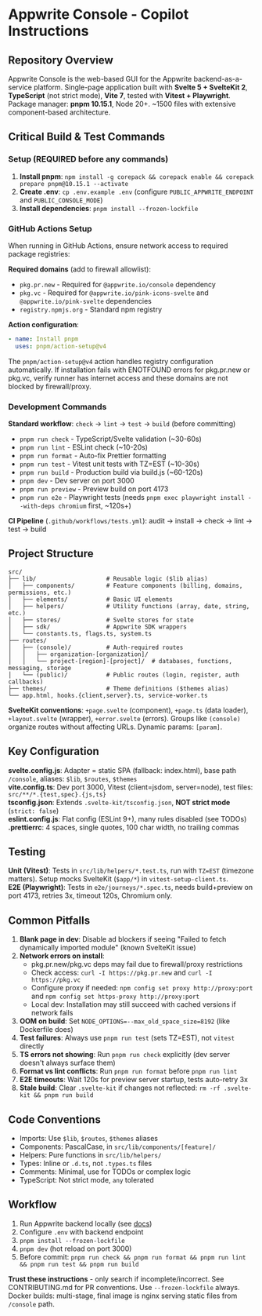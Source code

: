 # Appwrite Console - Copilot Instructions

## Repository Overview

Appwrite Console is the web-based GUI for the Appwrite backend-as-a-service platform. Single-page application built with **Svelte 5 + SvelteKit 2**, **TypeScript** (not strict mode), **Vite 7**, tested with **Vitest + Playwright**. Package manager: **pnpm 10.15.1**, Node 20+. ~1500 files with extensive component-based architecture.

## Critical Build & Test Commands

### Setup (REQUIRED before any commands)

1. **Install pnpm**: `npm install -g corepack && corepack enable && corepack prepare pnpm@10.15.1 --activate`
2. **Create .env**: `cp .env.example .env` (configure `PUBLIC_APPWRITE_ENDPOINT` and `PUBLIC_CONSOLE_MODE`)
3. **Install dependencies**: `pnpm install --frozen-lockfile`

### GitHub Actions Setup

When running in GitHub Actions, ensure network access to required package registries:

**Required domains** (add to firewall allowlist):
- `pkg.pr.new` - Required for `@appwrite.io/console` dependency
- `pkg.vc` - Required for `@appwrite.io/pink-icons-svelte` and `@appwrite.io/pink-svelte` dependencies
- `registry.npmjs.org` - Standard npm registry

**Action configuration**:
```yaml
- name: Install pnpm
  uses: pnpm/action-setup@v4
```

The `pnpm/action-setup@v4` action handles registry configuration automatically. If installation fails with ENOTFOUND errors for pkg.pr.new or pkg.vc, verify runner has internet access and these domains are not blocked by firewall/proxy.

### Development Commands

**Standard workflow**: `check` → `lint` → `test` → `build` (before committing)

- `pnpm run check` - TypeScript/Svelte validation (~30-60s)
- `pnpm run lint` - ESLint check (~10-20s)
- `pnpm run format` - Auto-fix Prettier formatting
- `pnpm run test` - Vitest unit tests with TZ=EST (~10-30s)
- `pnpm run build` - Production build via build.js (~60-120s)
- `pnpm dev` - Dev server on port 3000
- `pnpm run preview` - Preview build on port 4173
- `pnpm run e2e` - Playwright tests (needs `pnpm exec playwright install --with-deps chromium` first, ~120s+)

**CI Pipeline** (`.github/workflows/tests.yml`): audit → install → check → lint → test → build

## Project Structure

```
src/
├── lib/                    # Reusable logic ($lib alias)
│   ├── components/         # Feature components (billing, domains, permissions, etc.)
│   ├── elements/           # Basic UI elements
│   ├── helpers/            # Utility functions (array, date, string, etc.)
│   ├── stores/             # Svelte stores for state
│   ├── sdk/                # Appwrite SDK wrappers
│   └── constants.ts, flags.ts, system.ts
├── routes/
│   ├── (console)/          # Auth-required routes
│   │   ├── organization-[organization]/
│   │   └── project-[region]-[project]/  # databases, functions, messaging, storage
│   └── (public)/           # Public routes (login, register, auth callbacks)
├── themes/                 # Theme definitions ($themes alias)
└── app.html, hooks.{client,server}.ts, service-worker.ts
```

**SvelteKit conventions**: `+page.svelte` (component), `+page.ts` (data loader), `+layout.svelte` (wrapper), `+error.svelte` (errors). Groups like `(console)` organize routes without affecting URLs. Dynamic params: `[param]`.

## Key Configuration

**svelte.config.js**: Adapter = static SPA (fallback: index.html), base path `/console`, aliases: `$lib`, `$routes`, `$themes`  
**vite.config.ts**: Dev port 3000, Vitest (client=jsdom, server=node), test files: `src/**/*.{test,spec}.{js,ts}`  
**tsconfig.json**: Extends `.svelte-kit/tsconfig.json`, **NOT strict mode** (`strict: false`)  
**eslint.config.js**: Flat config (ESLint 9+), many rules disabled (see TODOs)  
**.prettierrc**: 4 spaces, single quotes, 100 char width, no trailing commas

## Testing

**Unit (Vitest)**: Tests in `src/lib/helpers/*.test.ts`, run with `TZ=EST` (timezone matters). Setup mocks SvelteKit (`$app/*`) in `vitest-setup-client.ts`.  
**E2E (Playwright)**: Tests in `e2e/journeys/*.spec.ts`, needs build+preview on port 4173, retries 3x, timeout 120s, Chromium only.

## Common Pitfalls

1. **Blank page in dev**: Disable ad blockers if seeing "Failed to fetch dynamically imported module" (known SvelteKit issue)
2. **Network errors on install**: 
   - pkg.pr.new/pkg.vc deps may fail due to firewall/proxy restrictions
   - Check access: `curl -I https://pkg.pr.new` and `curl -I https://pkg.vc`
   - Configure proxy if needed: `npm config set proxy http://proxy:port` and `npm config set https-proxy http://proxy:port`
   - Local dev: Installation may still succeed with cached versions if network fails
3. **OOM on build**: Set `NODE_OPTIONS=--max_old_space_size=8192` (like Dockerfile does)
4. **Test failures**: Always use `pnpm run test` (sets TZ=EST), not `vitest` directly
5. **TS errors not showing**: Run `pnpm run check` explicitly (dev server doesn't always surface them)
6. **Format vs lint conflicts**: Run `pnpm run format` before `pnpm run lint`
7. **E2E timeouts**: Wait 120s for preview server startup, tests auto-retry 3x
8. **Stale build**: Clear `.svelte-kit` if changes not reflected: `rm -rf .svelte-kit && pnpm run build`

## Code Conventions

- Imports: Use `$lib`, `$routes`, `$themes` aliases
- Components: PascalCase, in `src/lib/components/[feature]/`
- Helpers: Pure functions in `src/lib/helpers/`
- Types: Inline or `.d.ts`, not `.types.ts` files
- Comments: Minimal, use for TODOs or complex logic
- TypeScript: Not strict mode, `any` tolerated

## Workflow

1. Run Appwrite backend locally (see [docs](https://appwrite.io/docs/advanced/self-hosting))
2. Configure `.env` with backend endpoint
3. `pnpm install --frozen-lockfile`
4. `pnpm dev` (hot reload on port 3000)
5. Before commit: `pnpm run check && pnpm run format && pnpm run lint && pnpm run test && pnpm run build`

**Trust these instructions** - only search if incomplete/incorrect. See CONTRIBUTING.md for PR conventions. Use `--frozen-lockfile` always. Docker builds: multi-stage, final image is nginx serving static files from `/console` path.
